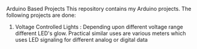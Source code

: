 Arduino Based Projects
This repository contains my Arduino projects.
The following projects are done:
1) Voltage Controlled Lights : Depending upon different voltage range different LED's glow. Practical similar uses are various meters                                    which uses LED signaling for different analog or digital data
